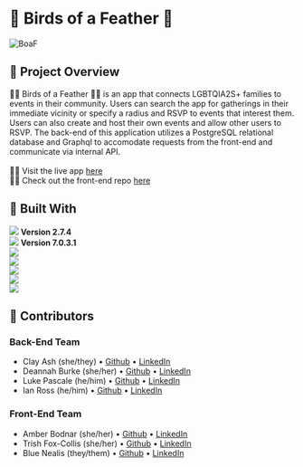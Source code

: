 # :flamingo: Birds of a Feather :flamingo:
![BoaF](https://user-images.githubusercontent.com/5219578/189207608-3a38f607-050f-4f99-9920-4bf910b26c0b.png)

<!-- PROJECT OVERVIEW -->
## :flamingo: Project Overview
:rainbow_flag: Birds of a Feather :rainbow_flag: is an app that connects LGBTQIA2S+ families to events in their community.  Users can search the app for gatherings in their immediate vicinity or specify a radius and RSVP to events that interest them.  Users can also create and host their own events and allow other users to RSVP. The back-end of this application utilizes a PostgreSQL relational database and Graphql to accomodate requests from the front-end and communicate via internal API.<br>
<br>:rainbow_flag: Visit the live app [here](http://www.birds-of-a-feather.net/)<br>
:rainbow_flag: Check out the front-end repo [here](https://github.com/Feather-Flock/birds-ui)

<!-- BUILT WITH -->
## :flamingo: Built With
[<img src="https://img.shields.io/badge/Ruby-CC342D?style=for-the-badge&logo=ruby&logoColor=white"/>](https://www.ruby-lang.org/en/) **Version 2.7.4**<br>
[<img src="https://img.shields.io/badge/Ruby_on_Rails-CC0000?style=for-the-badge&logo=ruby-on-rails&logoColor=white"/>](https://rubyonrails.org/) **Version 7.0.3.1**<br>
<img src="https://img.shields.io/badge/Heroku-430098?style=for-the-badge&logo=heroku&logoColor=white"/><br>
<img src="https://img.shields.io/badge/GraphQl-E10098?style=for-the-badge&logo=graphql&logoColor=white"/><br>
<img src="https://img.shields.io/badge/circleci-343434?style=for-the-badge&logo=circleci&logoColor=white"/><br>
<img src="https://img.shields.io/badge/PostgreSQL-316192?style=for-the-badge&logo=postgresql&logoColor=white"/><br>
[<img src="https://img.shields.io/badge/Postman-FF6C37?style=for-the-badge&logo=Postman&logoColor=white"/>](https://www.postman.com/product/what-is-postman/)<br>

## :flamingo: Contributors
### Back-End Team
* Clay Ash (she/they) • [Github](https://github.com/clayAsh) • [LinkedIn](https://www.linkedin.com/in/clay-ash-b4422b188/)
* Deannah Burke (she/her) • [Github](https://github.com/deannahburke) • [LinkedIn](https://www.linkedin.com/in/deannah-burke/)
* Luke Pascale (he/him) • [Github](https://github.com/enalihai) • [LinkedIn](https://www.linkedin.com/in/luke-pascale)
* Ian Ross (he/him) • [Github](https://github.com/ross-ian28) • [LinkedIn](https://www.linkedin.com/in/ross-ian28/)

### Front-End Team
* Amber Bodnar (she/her) • [Github](https://github.com/abodnar1) • [LinkedIn](https://www.linkedin.com/in/amberbodnar/)
* Trish Fox-Collis (she/her) • [Github](https://github.com/tfoxcollis) • [LinkedIn](https://www.linkedin.com/in/trish-fox-collis/)
* Blue Nealis (they/them) • [Github](https://github.com/BlueNealis) • [LinkedIn](https://www.linkedin.com/in/blue-nealis/)
